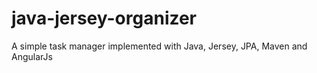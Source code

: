 java-jersey-organizer
=====================

A simple task manager implemented with Java, Jersey, JPA, Maven and AngularJs
